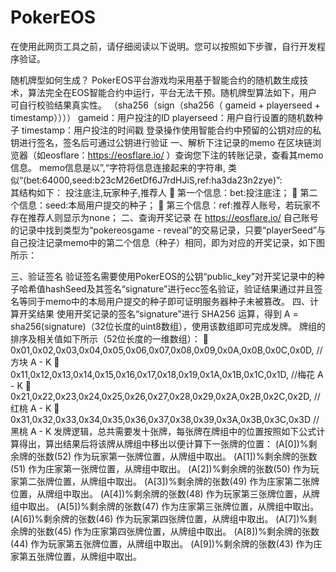 # PokerEOS

在使用此网页工具之前，请仔细阅读以下说明。您可以按照如下步骤，自行开发程序验证。

随机牌型如何生成？
PokerEOS平台游戏均采用基于智能合约的随机数生成技术，算法完全在EOS智能合约中运行，平台无法干预。随机牌型算法如下，用户可自行校验结果真实性。
（sha256（sign（sha256（ gameid + playerseed + timestamp））））
gameid：用户投注的ID
playerseed：用户自行设置的随机数种子
timestamp：用户投注的时间戳
登录操作使用智能合约中预留的公钥对应的私钥进行签名，签名后可通过公钥进行验证
一、解析下注记录的memo
在区块链浏览器（如eosflare：https://eosflare.io/ ）查询您下注的转账记录，查看其memo信息。
memo信息是以”,“字符将信息连接起来的字符串,
类似“(bet:64000,seed:b23cM26etDf6J7rdHJiS,ref:ha3da23n2zye)”:  
其结构如下： 投注底注,玩家种子,推荐人
	第一个信息：bet:投注底注；
	第二个信息：seed:本局用户提交的种子；
	第三个信息：ref:推荐人账号，若玩家不存在推荐人则显示为none；
二、查询开奖记录
在 https://eosflare.io/ 自己账号的记录中找到类型为“pokereosgame - reveal”的交易记录，只要“playerSeed”与自己投注记录memo中的第二个信息（种子）相同，即为对应的开奖记录，如下图所示：
 
三、验证签名
验证签名需要使用PokerEOS的公钥“public_key”对开奖记录中的种子哈希值hashSeed及其签名“signature”进行ecc签名验证，验证结果通过并且签名等同于memo中的本局用户提交的种子即可证明服务器种子未被篡改。
四、计算开奖结果
使用开奖记录的签名“signature”进行 SHA256 运算，得到 A = sha256(signature)（32位长度的uint8数组），使用该数组即可完成发牌。
牌组的排序及相关值如下所示（52位长度的一维数组）：
	0x01,0x02,0x03,0x04,0x05,0x06,0x07,0x08,0x09,0x0A,0x0B,0x0C,0x0D, //方块 A - K
	0x11,0x12,0x13,0x14,0x15,0x16,0x17,0x18,0x19,0x1A,0x1B,0x1C,0x1D, //梅花 A - K
	0x21,0x22,0x23,0x24,0x25,0x26,0x27,0x28,0x29,0x2A,0x2B,0x2C,0x2D, //红桃 A - K
	0x31,0x32,0x33,0x34,0x35,0x36,0x37,0x38,0x39,0x3A,0x3B,0x3C,0x3D //黑桃 A - K
发牌逻辑，总共需要发十张牌，每张牌在牌组中的位置按照如下公式计算得出，算出结果后将该牌从牌组中移出以便计算下一张牌的位置：
(A[0])%剩余牌的张数(52) 作为玩家第一张牌位置，从牌组中取出。
(A[1])%剩余牌的张数(51) 作为庄家第一张牌位置，从牌组中取出。
(A[2])%剩余牌的张数(50) 作为玩家第二张牌位置，从牌组中取出。
(A[3])%剩余牌的张数(49) 作为庄家第二张牌位置，从牌组中取出。
(A[4])%剩余牌的张数(48) 作为玩家第三张牌位置，从牌组中取出。
(A[5])%剩余牌的张数(47) 作为庄家第三张牌位置，从牌组中取出。
(A[6])%剩余牌的张数(46) 作为玩家第四张牌位置，从牌组中取出。
(A[7])%剩余牌的张数(45) 作为庄家第四张牌位置，从牌组中取出。
(A[8])%剩余牌的张数(44) 作为玩家第五张牌位置，从牌组中取出。
(A[9])%剩余牌的张数(43) 作为庄家第五张牌位置，从牌组中取出。

